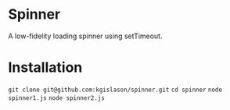 # Spinner

A low-fidelity loading spinner using setTimeout.

# Installation

`git clone git@github.com:kgislason/spinner.git`
`cd spinner`
`node spinner1.js`
`node spinner2.js`